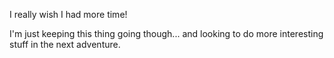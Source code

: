I really wish I had more time!

I'm just keeping this thing going though... and looking to do more interesting stuff in the next adventure.
